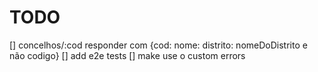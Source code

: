 # TODO

[] concelhos/:cod responder com {cod: nome: distrito: nomeDoDistrito e não codigo}
[] add e2e tests
[] make use o custom errors
